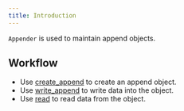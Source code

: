 ```yaml
---
title: Introduction
---
```


`Appender` is used to maintain append objects.

## Workflow

- Use [create_append](./create_append.md) to create an append object.
- Use [write_append](./write_append.md) to write data into the object.
- Use [read](../storager/read.md) to read data from the object.